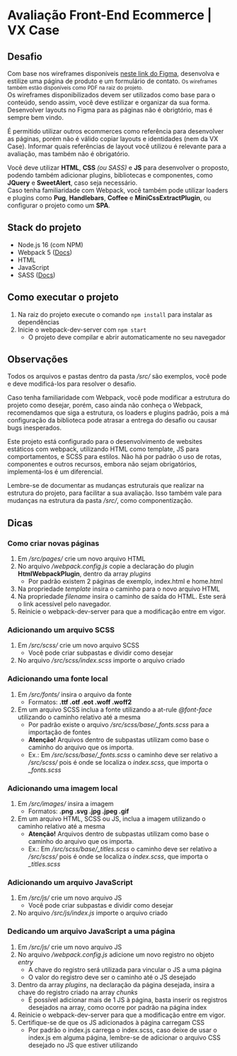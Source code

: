 # Avaliação Front-End Ecommerce | VX Case

## Desafio
Com base nos wireframes disponíveis [neste link do Figma](https://www.figma.com/file/tsPdxceXT130mXoHXl5k7u/Teste-front-end-VX-Case), desenvolva e estilize uma página de produto e um formulário de contato. <small>Os wireframes também estão disponíveis como PDF na raiz do projeto.</small><br>
Os wireframes disponibilizados devem ser utilizados como base para o conteúdo, sendo assim, você deve estilizar e organizar da sua forma. Desenvolver layouts no Figma para as páginas não é obrigtório, mas é sempre bem vindo.

É permitido utilizar outros ecommerces como referência para desenvolver as páginas, porém não é válido copiar layouts e identidades (nem da VX Case). Informar quais referências de layout você utilizou é relevante para a avaliação, mas também não é obrigatório.

Você deve utilizar **HTML**, **CSS** *(ou SASS)* e **JS** para desenvolver o proposto, podendo também adicionar plugins, bibliotecas e componentes, como **JQuery** e **SweetAlert**, caso seja necessário.<br>
Caso tenha familiaridade com Webpack, você também pode utilizar loaders e plugins como **Pug**, **Handlebars**, **Coffee** e **MiniCssExtractPlugin**, ou configurar o projeto como um **SPA**.

## Stack do projeto
- Node.js 16 (com NPM)
- Webpack 5 ([Docs](https://webpack.js.org/guides/))
- HTML
- JavaScript
- SASS ([Docs](https://sass-lang.com/documentation/syntax))

## Como executar o projeto
1. Na raiz do projeto execute o comando `npm install` para instalar as dependências
2. Inicie o webpack-dev-server com `npm start`
    - O projeto deve compilar e abrir automaticamente no seu navegador

## Observações
Todos os arquivos e pastas dentro da pasta */src/* são exemplos, você pode e deve modificá-los para resolver o desafio.

Caso tenha familiaridade com Webpack, você pode modificar a estrutura do projeto como desejar, porém, caso ainda não conheça o Webpack, recomendamos que siga a estrutura, os loaders e plugins padrão, pois a má configuração da biblioteca pode atrasar a entrega do desafio ou causar bugs inesperados.

Este projeto está configurado para o desenvolvimento de websites estáticos com webpack, utilizando HTML como template, JS para comportamentos, e SCSS para estilos. Não há por padrão o uso de rotas, componentes e outros recursos, embora não sejam obrigatórios, implementá-los é um diferencial.

Lembre-se de documentar as mudanças estruturais que realizar na estrutura do projeto, para facilitar a sua avaliação. Isso também vale para mudanças na estrutura da pasta */src/*, como componentização.

## Dicas
### Como criar novas páginas
1. Em */src/pages/* crie um novo arquivo HTML
2. No arquivo */webpack.config.js* copie a declaração do plugin **HtmlWebpackPlugin**, dentro da array *plugins*
    - Por padrão existem 2 páginas de exemplo, index.html e home.html
3. Na propriedade *template* insira o caminho para o novo arquivo HTML
4. Na propriedade *filename* insira o caminho de saída do HTML. Este será o link acessível pelo navegador.
5. Reinicie o webpack-dev-server para que a modificação entre em vigor.

### Adicionando um arquivo SCSS
1. Em */src/scss/* crie um novo arquivo SCSS
    - Você pode criar subpastas e dividir como desejar
2. No arquivo */src/scss/index.scss* importe o arquivo criado

### Adicionando uma fonte local
1. Em */src/fonts/* insira o arquivo da fonte
    - Formatos: **.ttf .otf .eot .woff .woff2**
2. Em um arquivo SCSS inclua a fonte utilizando a at-rule *@font-face* utilizando o caminho relativo até a mesma
    - Por padrão existe o arquivo */src/scss/base/_fonts.scss* para a importação de fontes
    - **Atenção!** Arquivos dentro de subpastas utilizam como base o caminho do arquivo que os importa.
    - Ex.: Em */src/scss/base/_fonts.scss* o caminho deve ser relativo a */src/scss/* pois é onde se localiza o *index.scss*, que importa o *_fonts.scss*

### Adicionando uma imagem local
1. Em */src/images/* insira a imagem
    - Formatos: **.png .svg .jpg .jpeg .gif**
2. Em um arquivo HTML, SCSS ou JS, inclua a imagem utilizando o caminho relativo até a mesma
    - **Atenção!** Arquivos dentro de subpastas utilizam como base o caminho do arquivo que os importa.
    - Ex.: Em */src/scss/base/_titles.scss* o caminho deve ser relativo a */src/scss/* pois é onde se localiza o *index.scss*, que importa o *_titles.scss*

### Adicionando um arquivo JavaScript
1. Em */src/js/* crie um novo arquivo JS
    - Você pode criar subpastas e dividir como desejar
2. No arquivo */src/js/index.js* importe o arquivo criado

### Dedicando um arquivo JavaScript a uma página
1. Em */src/js/* crie um novo arquivo JS
2. No arquivo */webpack.config.js* adicione um novo registro no objeto *entry*
    - A chave do registro será utilizada para vincular o JS a uma página
    - O valor do registro deve ser o caminho até o JS desejado
3. Dentro da array *plugins*, na declaração da página desejada, insira a chave do registro criado na array *chunks*
    - É possível adicionar mais de 1 JS à página, basta inserir os registros desejados na array, como ocorre por padrão na página index
4. Reinicie o webpack-dev-server para que a modificação entre em vigor.
5. Certifique-se de que os JS adicionados à página carregam CSS
    - Por padrão o index.js carrega o index.scss, caso deixe de usar o index.js em alguma página, lembre-se de adicionar o arquivo CSS desejado no JS que estiver utilizando
